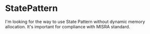 # StatePattern

I'm looking for the way to use State Pattern without dynamic memory allocation. It's important for compliance with MISRA standard.
